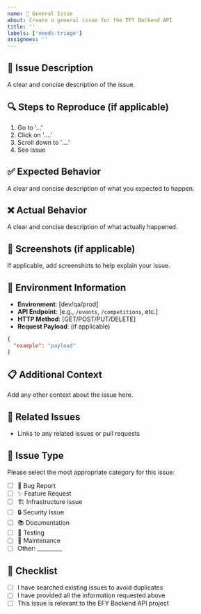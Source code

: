 ```yaml
---
name: 📝 General Issue
about: Create a general issue for the EFY Backend API
title: ''
labels: ['needs-triage']
assignees: ''
---
```


## 📝 Issue Description
A clear and concise description of the issue.

## 🔍 Steps to Reproduce (if applicable)
1. Go to '...'
2. Click on '....'
3. Scroll down to '....'
4. See issue

## ✅ Expected Behavior
A clear and concise description of what you expected to happen.

## ❌ Actual Behavior
A clear and concise description of what actually happened.

## 📸 Screenshots (if applicable)
If applicable, add screenshots to help explain your issue.

## 🔧 Environment Information
- **Environment**: [dev/qa/prod]
- **API Endpoint**: [e.g., `/events`, `/competitions`, etc.]
- **HTTP Method**: [GET/POST/PUT/DELETE]
- **Request Payload**: (if applicable)
```json
{
  "example": "payload"
}
```

## 📋 Additional Context
Add any other context about the issue here.

## 🔗 Related Issues
- Links to any related issues or pull requests

## 📝 Issue Type
Please select the most appropriate category for this issue:
- [ ] 🐛 Bug Report
- [ ] ✨ Feature Request
- [ ] 🏗️ Infrastructure Issue
- [ ] 🔒 Security Issue
- [ ] 📚 Documentation
- [ ] 🧪 Testing
- [ ] 🔧 Maintenance
- [ ] Other: _________

## 📝 Checklist
- [ ] I have searched existing issues to avoid duplicates
- [ ] I have provided all the information requested above
- [ ] This issue is relevant to the EFY Backend API project